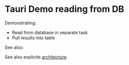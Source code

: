 # Tauri Demo reading from DB

Demonstrating:

* Read from database in separate task
* Pull results into table

See also:

See also explicite [architecture](doc/architecture.md).

